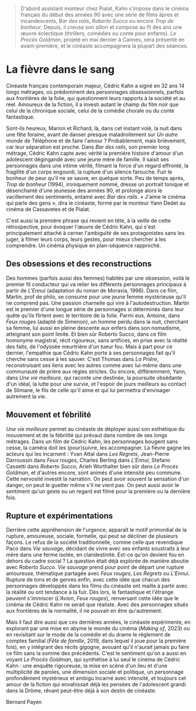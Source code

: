 > D'abord assistant monteur chez Pialat, Kahn s'impose dans le cinéma français du début des années 90 avec une série de films âpres et incandescents, _Bar des rails_, _Roberto Succo_ ou encore _Trop de bonheur_. Depuis, il creuse son sillon et compose au fil des ans une œuvre éclectique (thrillers, comédies ou conte pour enfants). _Le Procès Goldman_, projeté en mai dernier à Cannes, sera présenté en avant-première, et le cinéaste accompagnera la plupart des séances.

# La fièvre dans le sang

Cinéaste français contemporain majeur, Cédric Kahn a signé en 32 ans 14 longs métrages, où prédominent des personnages obsessionnels, parfois aux frontières de la folie, qui questionnent leurs rapports à la société et au réel. Amoureux de la fiction, il a investi autant le champ du film noir que celui de la chronique sociale, celui de la comédie chorale ou du conte fantastique.

Sont-ils heureux, Marion et Richard, là, dans cet instant volé, la nuit dans une fête foraine, avant de danser presque maladroitement sur _Un autre monde_ de Téléphone et de faire l'amour ? Probablement, mais brièvement, car leur séparation est proche. Dans _Bar des rails_, son premier long métrage, Cédric Kahn capte avec vérité la première histoire d'amour d'un adolescent dégingandé avec une jeune mère de famille. Il saisit ses personnages dans une intime vérité, filmant la force d'un regard effronté, la fragilité d'un corps engourdi, la rupture d'un silence farouche. Fuir le bonheur de peur qu'il ne se sauve, en quelque sorte. Peu de temps après, _Trop de bonheur_ (1994), ironiquement nommé, dresse un portrait tonique et désenchanté d'une jeunesse des années 90, et prolonge alors le vacillement des sentiments, entamé avec _Bar des rails_. « J'aime le cinéma qui parle des gens », dira le cinéaste, formé par le monteur Yann Dedet au cinéma de Cassavetes et de Pialat.

C'est aussi la première phrase qui revient en tête, à la veille de cette rétrospective, pour évoquer l'œuvre de Cédric Kahn, qui s'est principalement attaché à cerner l'ambiguïté de ses protagonistes sans les juger, à filmer leurs corps, leurs gestes, pour mieux chercher à les comprendre. Un cinéma physique en plan-séquence rapproché.

## Des obsessions et des reconstructions

Des hommes (parfois aussi des femmes) habités par une obsession, voilà le premier fil conducteur qui va relier les différents personnages principaux à partir de _L'Ennui_ (adaptation du roman de Moravia, 1998). Dans ce film, Martin, prof de philo, se consume pour une jeune femme mystérieuse qu'il ne comprend pas. Une passion charnelle qui vire à l'autodestruction. Martin est le premier d'une longue série de personnages si déterminés dans leur quête qu'ils flirtent avec le territoire de la folie. Parmi eux, Antoine, dans _Feux rouges_ (adapté de Simenon), un homme perdu dans la nuit, cherchant sa femme, lui aussi en pleine descente aux enfers dans son nomadisme, atteignant son point limite. Et bien sûr Roberto Succo, dans ce film homonyme magistral, récit rigoureux, sans artifices, en prise avec la réalité des faits, de l'odyssée meurtrière d'un tueur fou. Mais à part pour ce dernier, l'empathie que Cédric Kahn porte à ses personnages fait qu'il cherche sans cesse à les sauver. C'est Thomas dans _La Prière_, reconstruisant ses liens avec les autres comme avec lui-même dans une communauté de prière aux règles strictes. Ou encore, différemment, Yann, dans _Une vie meilleure_, qui raconte une destinée, la poursuite obsédante d'un idéal, la lutte pour une survie, et l'espoir de jours meilleurs au contact de Slimane, le fils de celle qu'il aime et qui lui permettra d'envisager autrement la vie.

## Mouvement et fébrilité

_Une vie meilleure_ permet au cinéaste de déployer aussi son esthétique du mouvement et de la fébrilité qui prévaut dans nombre de ses longs métrages. Dans un film de Cédric Kahn, les personnages bougent sans cesse, la caméra doit les (pour)suivre, les accompagner. La fièvre gagne les acteurs qui les incarnent : Yvan Attal dans _Les Regrets_, Jean-Pierre Darroussin dans _Feux rouges_, Charles Berling dans _L'Ennui_, Stefano Cassetti dans _Roberto Succo_, Arieh Worthalter bien sûr dans _Le Procès Goldman_, et d'autres encore, sont animés d'une intensité peu commune. Cette nervosité investit la narration. On peut avoir souvent la sensation d'un danger, on peut le guetter même s'il ne vient pas. On peut aussi avoir le sentiment qu'un geste ou un regard est filmé pour la première ou la dernière fois.

## Rupture et expérimentations

Derrière cette appréhension de l'urgence, apparaît le motif primordial de la rupture, amoureuse, sociale, formelle, qui peut se décliner de plusieurs façons. Le refus de la société traditionnelle, comme celle que revendique Paco dans _Vie sauvage_, décidant de vivre avec ses enfants soustraits à leur mère dans une ferme isolée, en clandestinité. Est-ce qu'on devient fou en dehors du cadre social ? La question était déjà explorée de manière aboutie avec _Roberto Succo_. _Vie sauvage_ prend pour point de départ une rupture amoureuse, thématique partagée avec _Feux rouges_, _Les Regrets_ ou _L'Ennui_. Rupture de tons et de genres enfin, avec cette idée que chacun des personnages développés dans les films du cinéaste ont maille à partir avec la réalité ou ont tendance à la fuir. Dès lors, le fantastique et l'étrange peuvent s'immiscer (_L'Avion_, _Feux rouges_), renversant cette idée que le cinéma de Cédric Kahn ne serait que réaliste. Avec des personnages situés aux frontières de la normalité, il ne pouvait en être qu'autrement.

Mais il faut dire aussi que ces dernières années, le cinéaste expérimente, en explorant par une mise en abyme le monde du cinéma (_Making of_, 2023) ou en revisitant sur le mode de la comédie et du drame le règlement de comptes familial (_Fête de famille_, 2019, dans lequel il joue pour la première fois), en y intégrant des récits gigogne, avouant qu'il n'aurait jamais pu faire ce film sans la somme des précédents. C'est le sentiment qu'on a aussi en voyant _Le Procès Goldman_, qui synthétise à lui seul le cinéma de Cédric Kahn : une enquête rigoureuse, la mise en scène d'un lieu et d'une multiplicité de paroles, une dimension sociale et politique, un personnage profondément mystérieux et ambigu incarné avec intensité, et toujours cet amour de la fiction qui envahissait déjà les pensées de l'adolescent grandi dans la Drôme, rêvant peut-être déjà à son destin de cinéaste.

Bernard Payen
